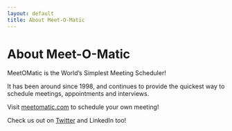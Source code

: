 ```yaml
---
layout: default
title: About Meet-O-Matic
---
```

# About Meet-O-Matic

MeetOMatic is the World’s Simplest Meeting Scheduler!

It has been around since 1998, and continues to provide the quickest way 
to schedule meetings, appointments and interviews.

Visit [meetomatic.com](https://meetomatic.com) to schedule your own meeting!

Check us out on [Twitter](https://twitter.com/meetomatic) and LinkedIn too!
